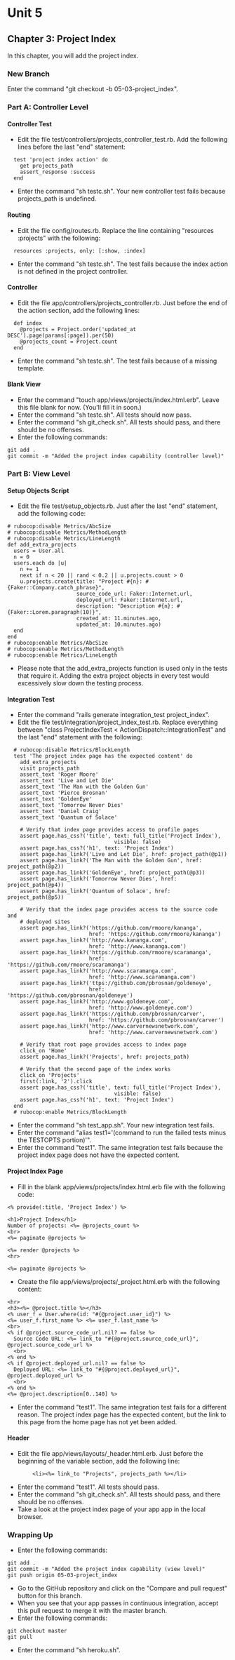 # Unit 5
## Chapter 3: Project Index

In this chapter, you will add the project index.

### New Branch
Enter the command "git checkout -b 05-03-project_index".

### Part A: Controller Level

#### Controller Test
* Edit the file test/controllers/projects_controller_test.rb.  Add the following lines before the last "end" statement:
```
  test 'project index action' do
    get projects_path
    assert_response :success
  end
```
* Enter the command "sh testc.sh".  Your new controller test fails because projects_path is undefined.

#### Routing
* Edit the file config/routes.rb.  Replace the line containing "resources :projects" with the following:
```
  resources :projects, only: [:show, :index]
```
* Enter the command "sh testc.sh".  The test fails because the index action is not defined in the project controller.

#### Controller
* Edit the file app/controllers/projects_controller.rb.  Just before the end of the action section, add the following lines:
```
  def index
    @projects = Project.order('updated_at DESC').page(params[:page]).per(50)
    @projects_count = Project.count
  end
```
* Enter the command "sh testc.sh".  The test fails because of a missing template.

#### Blank View
* Enter the command "touch app/views/projects/index.html.erb".  Leave this file blank for now.  (You'll fill it in soon.)
* Enter the command "sh testc.sh".  All tests should now pass.
* Enter the command "sh git_check.sh".  All tests should pass, and there should be no offenses.
* Enter the following commands:
```
git add .
git commit -m "Added the project index capability (controller level)"
```

### Part B: View Level

#### Setup Objects Script
* Edit the file test/setup_objects.rb.  Just after the last "end" statement, add the following code:
```
# rubocop:disable Metrics/AbcSize
# rubocop:disable Metrics/MethodLength
# rubocop:disable Metrics/LineLength
def add_extra_projects
  users = User.all
  n = 0
  users.each do |u|
    n += 1
    next if n < 20 || rand < 0.2 || u.projects.count > 0
    u.projects.create(title: "Project #{n}: #{Faker::Company.catch_phrase}",
                      source_code_url: Faker::Internet.url,
                      deployed_url: Faker::Internet.url,
                      description: "Description #{n}: #{Faker::Lorem.paragraph(10)}",
                      created_at: 11.minutes.ago,
                      updated_at: 10.minutes.ago)
  end
end
# rubocop:enable Metrics/AbcSize
# rubocop:enable Metrics/MethodLength
# rubocop:enable Metrics/LineLength
```
* Please note that the add_extra_projects function is used only in the tests that require it.  Adding the extra project objects in every test would excessively slow down the testing process.

#### Integration Test
* Enter the command "rails generate integration_test project_index".
* Edit the file test/integration/project_index_test.rb.  Replace everything between "class ProjectIndexTest < ActionDispatch::IntegrationTest" and the last "end" statement with the following:
```
  # rubocop:disable Metrics/BlockLength
  test 'The project index page has the expected content' do
    add_extra_projects
    visit projects_path
    assert_text 'Roger Moore'
    assert_text 'Live and Let Die'
    assert_text 'The Man with the Golden Gun'
    assert_text 'Pierce Brosnan'
    assert_text 'GoldenEye'
    assert_text 'Tomorrow Never Dies'
    assert_text 'Daniel Craig'
    assert_text 'Quantum of Solace'

    # Verify that index page provides access to profile pages
    assert page.has_css?('title', text: full_title('Project Index'),
                                  visible: false)
    assert page.has_css?('h1', text: 'Project Index')
    assert page.has_link?('Live and Let Die', href: project_path(@p1))
    assert page.has_link?('The Man with the Golden Gun', href: project_path(@p2))
    assert page.has_link?('GoldenEye', href: project_path(@p3))
    assert page.has_link?('Tomorrow Never Dies', href: project_path(@p4))
    assert page.has_link?('Quantum of Solace', href: project_path(@p5))

    # Verify that the index page provides access to the source code and
    # deployed sites
    assert page.has_link?('https://github.com/rmoore/kananga',
                          href: 'https://github.com/rmoore/kananga')
    assert page.has_link?('http://www.kananga.com',
                          href: 'http://www.kananga.com')
    assert page.has_link?('https://github.com/rmoore/scaramanga',
                          href: 'https://github.com/rmoore/scaramanga')
    assert page.has_link?('http://www.scaramanga.com',
                          href: 'http://www.scaramanga.com')
    assert page.has_link?('ttps://github.com/pbrosnan/goldeneye',
                          href: 'https://github.com/pbrosnan/goldeneye')
    assert page.has_link?('http://www.goldeneye.com',
                          href: 'http://www.goldeneye.com')
    assert page.has_link?('https://github.com/pbrosnan/carver',
                          href: 'https://github.com/pbrosnan/carver')
    assert page.has_link?('http://www.carvernewsnetwork.com',
                          href: 'http://www.carvernewsnetwork.com')

    # Verify that root page provides access to index page
    click_on 'Home'
    assert page.has_link?('Projects', href: projects_path)

    # Verify that the second page of the index works
    click_on 'Projects'
    first(:link, '2').click
    assert page.has_css?('title', text: full_title('Project Index'),
                                  visible: false)
    assert page.has_css?('h1', text: 'Project Index')
  end
  # rubocop:enable Metrics/BlockLength
```
* Enter the command "sh test_app.sh".  Your new integration test fails.
* Enter the command "alias test1='(command to run the failed tests minus the TESTOPTS portion)'".
* Enter the command "test1".  The same integration test fails because the project index page does not have the expected content.

#### Project Index Page
* Fill in the blank app/views/projects/index.html.erb file with the following code:
```
<% provide(:title, 'Project Index') %>

<h1>Project Index</h1>
Number of projects: <%= @projects_count %>
<br>
<%= paginate @projects %>

<%= render @projects %>
<hr>

<%= paginate @projects %>
```
* Create the file app/views/projects/_project.html.erb with the following content:
```
<hr>
<h3><%= @project.title %></h3>
<% user_f = User.where(id: "#{@project.user_id}") %>
<%= user_f.first_name %> <%= user_f.last_name %>
<br>
<% if @project.source_code_url.nil? == false %>
  Source Code URL: <%= link_to "#{@project.source_code_url}", @project.source_code_url %>
  <br>
<% end %>
<% if @project.deployed_url.nil? == false %>
  Deployed URL: <%= link_to "#{@project.deployed_url}", @project.deployed_url %>
  <br>
<% end %>
<%= @project.description[0..140] %>
```
* Enter the command "test1".  The same integration test fails for a different reason.  The project index page has the expected content, but the link to this page from the home page has not yet been added.

#### Header
* Edit the file app/views/layouts/_header.html.erb.  Just before the beginning of the variable section, add the following line:
```
        <li><%= link_to "Projects", projects_path %></li>
```
* Enter the command "test1".  All tests should pass.
* Enter the command "sh git_check.sh".  All tests should pass, and there should be no offenses.
* Take a look at the project index page of your app app in the local browser.

### Wrapping Up
* Enter the following commands:
```
git add .
git commit -m "Added the project index capability (view level)"
git push origin 05-03-project_index
```
* Go to the GitHub repository and click on the "Compare and pull request" button for this branch.
* When you see that your app passes in continuous integration, accept this pull request to merge it with the master branch.
* Enter the following commands:
```
git checkout master
git pull
```
* Enter the command "sh heroku.sh".
